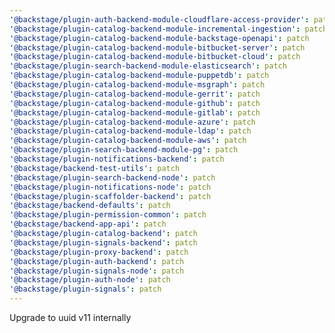 ```yaml
---
'@backstage/plugin-auth-backend-module-cloudflare-access-provider': patch
'@backstage/plugin-catalog-backend-module-incremental-ingestion': patch
'@backstage/plugin-catalog-backend-module-backstage-openapi': patch
'@backstage/plugin-catalog-backend-module-bitbucket-server': patch
'@backstage/plugin-catalog-backend-module-bitbucket-cloud': patch
'@backstage/plugin-search-backend-module-elasticsearch': patch
'@backstage/plugin-catalog-backend-module-puppetdb': patch
'@backstage/plugin-catalog-backend-module-msgraph': patch
'@backstage/plugin-catalog-backend-module-gerrit': patch
'@backstage/plugin-catalog-backend-module-github': patch
'@backstage/plugin-catalog-backend-module-gitlab': patch
'@backstage/plugin-catalog-backend-module-azure': patch
'@backstage/plugin-catalog-backend-module-ldap': patch
'@backstage/plugin-catalog-backend-module-aws': patch
'@backstage/plugin-search-backend-module-pg': patch
'@backstage/plugin-notifications-backend': patch
'@backstage/backend-test-utils': patch
'@backstage/plugin-search-backend-node': patch
'@backstage/plugin-notifications-node': patch
'@backstage/plugin-scaffolder-backend': patch
'@backstage/backend-defaults': patch
'@backstage/plugin-permission-common': patch
'@backstage/backend-app-api': patch
'@backstage/plugin-catalog-backend': patch
'@backstage/plugin-signals-backend': patch
'@backstage/plugin-proxy-backend': patch
'@backstage/plugin-auth-backend': patch
'@backstage/plugin-signals-node': patch
'@backstage/plugin-auth-node': patch
'@backstage/plugin-signals': patch
---
```


Upgrade to uuid v11 internally
